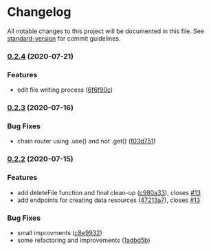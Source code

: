 # Changelog

All notable changes to this project will be documented in this file. See [standard-version](https://github.com/conventional-changelog/standard-version) for commit guidelines.

### [0.2.4](https://github.com/graasp/graasp-service-analytics/compare/v0.2.3...v0.2.4) (2020-07-21)


### Features

* edit file writing process ([6f6f90c](https://github.com/graasp/graasp-service-analytics/commit/6f6f90c990dd599bfe4ac83da5926f7ee96327c5))

### [0.2.3](https://github.com/graasp/graasp-service-analytics/compare/v0.2.2...v0.2.3) (2020-07-16)


### Bug Fixes

* chain router using .use() and not .get() ([f03d751](https://github.com/graasp/graasp-service-analytics/commit/f03d75135b4895d1f015814dbb768f3c57243969))

### [0.2.2](https://github.com/graasp/graasp-service-analytics/compare/v0.2.1...v0.2.2) (2020-07-15)


### Features

* add deleteFile function and final clean-up ([c980a33](https://github.com/graasp/graasp-service-analytics/commit/c980a338b331bcd57ab0e412bebe0b7b13b0917f)), closes [#13](https://github.com/graasp/graasp-service-analytics/issues/13)
* add endpoints for creating data resources ([47213a7](https://github.com/graasp/graasp-service-analytics/commit/47213a700b1a3f86e9f91cbfcc63327fa701e9b1)), closes [#13](https://github.com/graasp/graasp-service-analytics/issues/13)


### Bug Fixes

* small improvments ([c8e9932](https://github.com/graasp/graasp-service-analytics/commit/c8e993289eb2862b38e9da302886039b5bfb5a8b))
* some refactoring and improvements ([1adbd5b](https://github.com/graasp/graasp-service-analytics/commit/1adbd5b558f41d905b4e646041175d8ab027c421))
